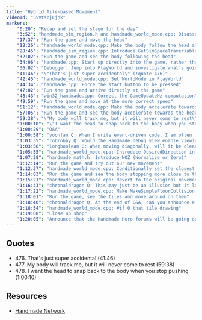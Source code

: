 ```yaml
---
title: "Hybrid Tile-based Movement"
videoId: "S5VtscjLjnk"
markers:
    "0:20": "Recap and set the stage for the day"
    "3:52": "handmade_sim_region.h and handmade_world_mode.cpp: Disassociate the hero's head and body"
    "17:37": "Run the game and move the head"
    "18:26": "handmade_world_mode.cpp: Make the body follow the head along the traversable points"
    "28:45": "handmade_sim_region.cpp: Introduce GetSimSpaceTraversable"
    "32:02": "Run the game and see the body following the head"
    "34:06": "handmade.cpp: Start up directly into the game, rather than the cutscene"
    "36:02": "Debugger: Jump into PlayWorld and investigate what's going on"
    "41:46": "\"That's just super accidental\" (!quote 476)"
    "42:45": "handmade_world_mode.cpp: Set WorldMode in PlayWorld"
    "44:34": "handmade.cpp: Force the start button to be pressed"
    "47:02": "Run the game and arrive directly at the game"
    "48:43": "win32_handmade.cpp: Correct the GameUpdateHz computation"
    "49:59": "Run the game and move at the more correct speed"
    "51:12": "handmade_world_mode.cpp: Make the body accelerate towards the traversable points"
    "57:05": "Run the game and see the body accelerate towards the head"
    "59:38": "\"My body will track me, but it will never come to rest\" (!quote 477)"
    "1:00:10": "\"I want the head to snap back to the body when you stop pushing\" (!quote 478)"
    "1:00:29": "Q&A"
    "1:00:58": "yoonfan Q: When I write event-driven code, I am often forced to use dynamic memory allocation to preserve some state until it is needed by the callback. How do you deal with those situations?"
    "1:03:35": "robrobby Q: Would the Handmade debug view enable viewing structs like world mode?"
    "1:03:58": "longboolean Q: When moving diagonally, will it be clear to the player which way the body will go to get to the diagonal entity? Right now it seems kind of random"
    "1:05:55": "handmade_world_mode.cpp: Introduce DesiredDirection in order to make the body move more directly to the head"
    "1:07:28": "handmade_math.h: Introduce NOZ (Normalize or Zero)"
    "1:12:14": "Run the game and try out our new movement"
    "1:12:37": "handmade_world_mode.cpp: Conditionally set the closest point"
    "1:14:03": "Run the game and see the body stopping more close to the points"
    "1:15:21": "handmade_world_mode.cpp: Revert to the original movement"
    "1:16:43": "chronaldragon Q: This may just be an illusion but it looks like the body is snapping to the corner of tiles. Usually in tile-based games, entities occupy the center of a tile. Is this intentional?"
    "1:17:22": "handmade_world_mode.cpp: Make MakeSimpleFloorCollision draw the tiles"
    "1:18:01": "Run the game, see the tiles and move around on them"
    "1:18:40": "chronaldragon Q: At the end of Q&A, can you announce a reminder that the forums are going down shortly?"
    "1:18:54": "handmade_world_mode.cpp: #if 0 that tile drawing"
    "1:19:08": "Close up shop"
    "1:20:05": "Announce that the Handmade Hero forums will be going down very soon while Handmade Network launches [see Resources]"
---
```


## Quotes

* 476\. That's just super accidental (41:46)
* 477\. My body will track me, but it will never come to rest (59:38)
* 478\. I want the head to snap back to the body when you stop pushing (1:00:10)

## Resources

* [Handmade Network](https://handmade.network/)
